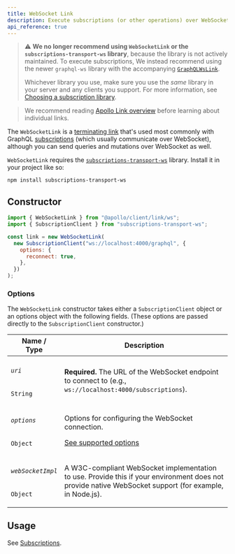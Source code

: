 ```yaml
---
title: WebSocket Link
description: Execute subscriptions (or other operations) over WebSocket with the subscriptions-transport-ws library
api_reference: true
---
```


> ⚠️ **We no longer recommend using `WebSocketLink` or the `subscriptions-transport-ws` library**, because the library is not actively maintained. To execute subscriptions, We instead recommend using the newer `graphql-ws` library with the accompanying [`GraphQLWsLink`](./apollo-link-subscriptions).
>
> Whichever library you use, make sure you use the _same_ library in your server and any clients you support. For more information, see [Choosing a subscription library](../../data/subscriptions/#choosing-a-subscription-library).

> We recommend reading [Apollo Link overview](./introduction/) before learning about individual links.

The `WebSocketLink` is a [terminating link](./introduction/#the-terminating-link) that's used most commonly with GraphQL [subscriptions](../../data/subscriptions/) (which usually communicate over WebSocket), although you can send queries and mutations over WebSocket as well.

`WebSocketLink` requires the [`subscriptions-transport-ws`](https://github.com/apollographql/subscriptions-transport-ws) library. Install it in your project like so:

```shell
npm install subscriptions-transport-ws
```
## Constructor

```js
import { WebSocketLink } from "@apollo/client/link/ws";
import { SubscriptionClient } from "subscriptions-transport-ws";

const link = new WebSocketLink(
  new SubscriptionClient("ws://localhost:4000/graphql", {
    options: {
      reconnect: true,
    },
  })
);
```

### Options

The `WebSocketLink` constructor takes either a `SubscriptionClient` object or an options object with the following fields. (These options are passed directly to the `SubscriptionClient` constructor.)

<table class="field-table">
  <thead>
    <tr>
      <th>Name /<br/>Type</th>
      <th>Description</th>
    </tr>
  </thead>

<tbody>
<tr class="required">
<td>

###### `uri`

`String`
</td>
<td>

**Required.** The URL of the WebSocket endpoint to connect to (e.g., `ws://localhost:4000/subscriptions`).

</td>
</tr>

<tr>
<td>

###### `options`

`Object`
</td>
<td>

Options for configuring the WebSocket connection.

[See supported options](https://github.com/apollographql/subscriptions-transport-ws/blob/master/src/client.ts#L61-L71)

</td>
</tr>

<tr>
<td>

###### `webSocketImpl`

`Object`
</td>
<td>

A W3C-compliant WebSocket implementation to use. Provide this if your environment does not provide native WebSocket support (for example, in Node.js).

</td>
</tr>
</tbody>
</table>

## Usage

See [Subscriptions](../../data/subscriptions/).
